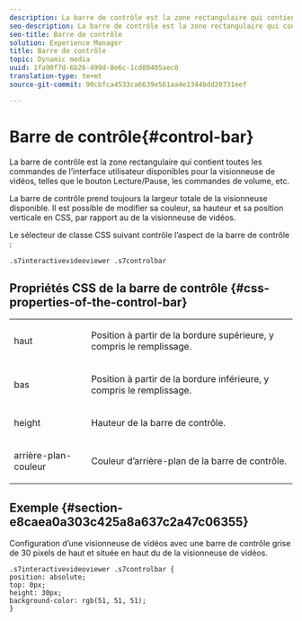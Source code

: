 ```yaml
---
description: La barre de contrôle est la zone rectangulaire qui contient toutes les commandes de l’interface utilisateur disponibles pour la visionneuse de vidéos, telles que le bouton Lecture/Pause, les commandes de volume, etc.
seo-description: La barre de contrôle est la zone rectangulaire qui contient toutes les commandes de l’interface utilisateur disponibles pour la visionneuse de vidéos, telles que le bouton Lecture/Pause, les commandes de volume, etc.
seo-title: Barre de contrôle
solution: Experience Manager
title: Barre de contrôle
topic: Dynamic media
uuid: 1fa90f7d-6b26-499d-8e6c-1cd80405aec0
translation-type: tm+mt
source-git-commit: 90cbfca4533ca6639e561aa4e1344bdd20731eef

---
```



# Barre de contrôle{#control-bar}

La barre de contrôle est la zone rectangulaire qui contient toutes les commandes de l’interface utilisateur disponibles pour la visionneuse de vidéos, telles que le bouton Lecture/Pause, les commandes de volume, etc.

<!--<a id="section_061E550C1C1D4DB2BD663A898895B38C"></a>-->

La barre de contrôle prend toujours la largeur totale de la visionneuse disponible. Il est possible de modifier sa couleur, sa hauteur et sa position verticale en CSS, par rapport au  de la visionneuse de vidéos.

Le sélecteur de classe CSS suivant contrôle l’aspect de la barre de contrôle :

```
.s7interactivevideoviewer .s7controlbar
```

## Propriétés CSS de la barre de contrôle {#css-properties-of-the-control-bar}

<table id="table_C48C56E696304C9BAFEE71BA9EA9A174"> 
 <tbody> 
  <tr> 
   <td colname="col1"> <p> <span class="codeph"> haut </span> </p> </td> 
   <td colname="col2"> <p>Position à partir de la bordure supérieure, y compris le remplissage. </p> </td> 
  </tr> 
  <tr> 
   <td colname="col1"> <p> <span class="codeph"> bas </span> </p> </td> 
   <td colname="col2"> <p> Position à partir de la bordure inférieure, y compris le remplissage. </p> </td> 
  </tr> 
  <tr> 
   <td colname="col1"> <p> <span class="codeph"> height </span> </p> </td> 
   <td colname="col2"> <p>Hauteur de la barre de contrôle. </p> </td> 
  </tr> 
  <tr> 
   <td colname="col1"> <p> <span class="codeph"> arrière-plan-couleur </span> </p> </td> 
   <td colname="col2"> <p>Couleur d’arrière-plan de la barre de contrôle. </p> </td> 
  </tr> 
 </tbody> 
</table>

## Exemple {#section-e8caea0a303c425a8a637c2a47c06355}

Configuration d’une visionneuse de vidéos avec une barre de contrôle grise de 30 pixels de haut et située en haut du  de la visionneuse de vidéos.

```
.s7interactivevideoviewer .s7controlbar {  
position: absolute; 
top: 0px; 
height: 30px; 
background-color: rgb(51, 51, 51); 
}
```

